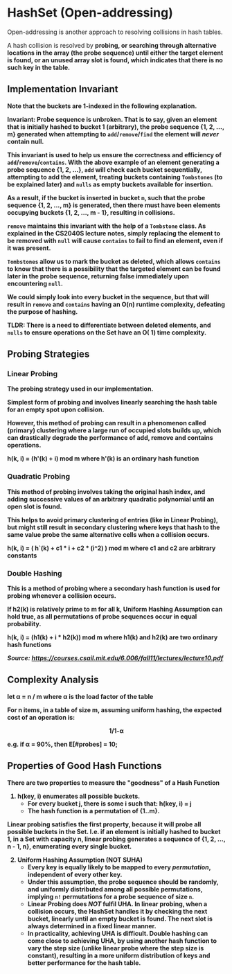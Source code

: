# HashSet (Open-addressing)

Open-addressing is another approach to resolving collisions in hash tables.

A hash collision is resolved by <b>probing<b>, or searching through alternative locations in
the array (the probe sequence) until either the target element is found, or an unused array slot is found,
which indicates that there is no such key in the table.

## Implementation Invariant

Note that the buckets are 1-indexed in the following explanation.

Invariant: Probe sequence is unbroken. That is to say, given an element that is initially hashed to
bucket 1 (arbitrary), the probe sequence {1, 2, ..., m} generated when attempting to `add`/`remove`/`find`
the element will ***never*** contain null.

This invariant is used to help us ensure the correctness and efficiency of `add`/`remove`/`contains`.
With the above example of an element generating a probe sequence {1, 2, ...}, `add` will check each bucket
sequentially, attempting to add the element, treating buckets containing `Tombstones` (to be explained later) and
`nulls` as **empty** buckets available for insertion.

As a result, if the bucket is inserted in bucket `m`, such that the probe sequence {1, 2, ..., m} is
generated, then there must have been elements occupying buckets {1, 2, ..., m - 1}, resulting in collisions.

`remove` maintains this invariant with the help of a `Tombstone` class. As explained in the CS2040S lecture notes,
simply replacing the element to be removed with `null` will cause `contains` to **fail** to find an element, even if it
was present.

`Tombstones` allow us to mark the bucket as deleted, which allows `contains` to know that there is a
possibility that the targeted element can be found later in the probe sequence, returning false immediately upon
encountering `null`.

We could simply look into every bucket in the sequence, but that will result in `remove` and `contains` having an O(n)
runtime complexity, defeating the purpose of hashing.

TLDR: There is a need to differentiate between deleted elements, and `nulls` to ensure operations on the Set have an O(
1)
time complexity.

## Probing Strategies

### Linear Probing

The probing strategy used in our implementation.

Simplest form of probing and involves linearly searching the hash table for an empty spot upon collision.

However, this method of probing can result in a phenomenon called (primary) clustering where a large run of
occupied slots builds up, which can drastically degrade the performance of add, remove and contains operations.

h(k, i) = (h'(k) + i) mod m where h'(k) is an ordinary hash function

### Quadratic Probing

This method of probing involves taking the original hash index, and adding successive values of an arbitrary quadratic
polynomial until an open slot is found.

This helps to avoid primary clustering of entries (like in Linear Probing), but might still result in secondary
clustering where keys that hash to the same value probe the same alternative cells when a collision occurs.

h(k, i) = ( h`(k) + c1 * i + c2 * (i^2) ) mod m where c1 and c2 are arbitrary constants

### Double Hashing

This is a method of probing where a secondary hash function is used for probing whenever a collision occurs.

If h2(k) is relatively prime to m for all k, Uniform Hashing Assumption can hold true, as all permutations of probe
sequences occur in equal probability.

h(k, i) = (h1(k) + i * h2(k)) mod m where h1(k) and h2(k) are two ordinary hash functions

*Source: https://courses.csail.mit.edu/6.006/fall11/lectures/lecture10.pdf*

## Complexity Analysis

let α = n / m where α is the load factor of the table

For n items, in a table of size m, assuming uniform hashing, the expected cost of an operation is:

<div style="text-align: center;">1/1-α</div>

e.g. if α = 90%, then E[#probes] = 10;

## Properties of Good Hash Functions

There are two properties to measure the "goodness" of a Hash Function

1. h(key, i) enumerates all possible buckets.
    - For every bucket j, there is some i such that: h(key, i) = j
    - The hash function is a permutation of {1..m}.

Linear probing satisfies the first property, because it will probe all possible buckets in the Set. I.e. if an element
is initially hashed to bucket 1, in a Set with capacity n, linear probing generates a sequence of {1, 2, ..., n - 1, n},
enumerating every single bucket.

2. Uniform Hashing Assumption (NOT SUHA)
    - Every key is equally likely to be mapped to every ***permutation***, independent of every other key.
    - Under this assumption, the probe sequence should be randomly, and uniformly distributed among all possible
      permutations, implying `n!` permutations for a probe sequence of size `n`.
    - Linear Probing does ***NOT*** fulfil UHA. In linear probing, when a collision occurs, the HashSet handles it by
      checking the next bucket, linearly until an empty bucket is found. The next slot is always determined in a fixed
      linear manner.
    - In practicality, achieving UHA is difficult. Double hashing can come close to achieving UHA, by using another
      hash function to vary the step size (unlike linear probe where the step size is constant), resulting in a more
      uniform distribution of keys and better performance for the hash table.
